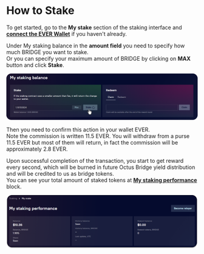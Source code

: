 # How to Stake

To get started, go to the **My stake** section of the staking interface and [**connect the EVER Wallet**](../../../getting-started/how-to-connect-wallets.md#connect-wallets) if you haven't already.

Under My staking balance in the **amount field** you need to specify how much BRIDGE you want to stake.\
Or you can specify your maximum amount of BRIDGE by clicking on **MAX** button and click **Stake**.

![](<../../../../.gitbook/assets/image (44).png>)

Then you need to confirm this action in your wallet EVER.\
Note the commission is written 11.5 EVER. You will withdraw from a purse 11.5 EVER but most of them will return, in fact the commission will be approximately 2.8 EVER.

Upon successful completion of the transaction, you start to get reward every second, which will be burned in future Octus Bridge yield distribution and will be credited to us as bridge tokens.\
You can see your total amount of staked tokens at [**My staking performance**](../interface/my-staking-performance.md) block.

![](<../../../../.gitbook/assets/image (18).png>)
